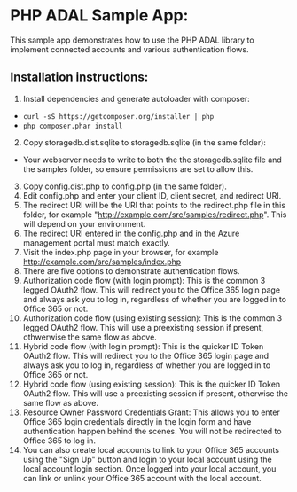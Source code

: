 # PHP ADAL Sample App:
This sample app demonstrates how to use the PHP ADAL library to implement connected accounts and various authentication flows.

## Installation instructions:
1. Install dependencies and generate autoloader with composer:
  * `curl -sS https://getcomposer.org/installer | php`
  * `php composer.phar install`
2. Copy storagedb.dist.sqlite to storagedb.sqlite (in the same folder):
  * Your webserver needs to write to both the the storagedb.sqlite file and the samples folder, so ensure permissions are set to allow this.
3. Copy config.dist.php to config.php (in the same folder).
4. Edit config.php and enter your client ID, client secret, and redirect URI.
  1. The redirect URI will be the URI that points to the redirect.php file in this folder, for example "http://example.com/src/samples/redirect.php". This will depend on your environment.
  2. The redirect URI entered in the config.php and in the Azure management portal must match exactly.
5. Visit the index.php page in your browser, for example http://example.com/src/samples/index.php
6. There are five options to demonstrate authentication flows.
  1. Authorization code flow (with login prompt): This is the common 3 legged OAuth2 flow. This will redirect you to the Office 365 login page and always ask you to log in, regardless of whether you are logged in to Office 365 or not.
  2. Authorization code flow (using existing session): This is the common 3 legged OAuth2 flow. This will use a preexisting session if present, othwerwise the same flow as above.
  3. Hybrid code flow (with login prompt): This is the quicker ID Token OAuth2 flow. This will redirect you to the Office 365 login page and always ask you to log in, regardless of whether you are logged in to Office 365 or not.
  4. Hybrid code flow (using existing session): This is the quicker ID Token OAuth2 flow. This will use a preexisting session if present, otherwise the same flow as above.
  5. Resource Owner Password Credentials Grant: This allows you to enter Office 365 login credentials directly in the login form and have authentication happen behind the scenes. You will not be redirected to Office 365 to log in.
7. You can also create local accounts to link to your Office 365 accounts using the "Sign Up" button and login to your local account using the local account login section. Once logged into your local account, you can link or unlink your Office 365 account with the local account.
